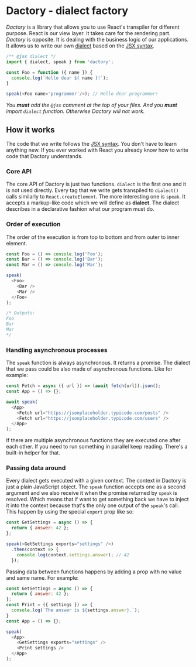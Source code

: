 # Dactory - **d**ialect  f**actory**

*Dactory* is a library that allows you to use React's transpiler for different purpose. React is our view layer. It takes care for the rendering part. *Dactory* is opposite. It is dealing with the business logic of our applications. It allows us to write our own [dialect](https://en.wikipedia.org/wiki/Dialect) based on the [JSX syntax](https://facebook.github.io/jsx/).

```js
/** @jsx dialect */
import { dialect, speak } from 'dactory';

const Foo = function ({ name }) {
  console.log(`Hello dear ${ name }!`);
}

speak(<Foo name='programmer'/>); // Hello dear programmer!
```

*You **must** add the `@jsx` comment at the top of your files. And you **must** import `dialect` function. Otherwise Dactory will not work.*

## How it works

The code that we write follows the [JSX syntax](https://facebook.github.io/jsx/). You don't have to learn anything new. If you ever worked with React you already know how to write code that Dactory understands.

### Core API

The core API of Dactory is just two functions. `dialect` is the first one and it is not used directly. Every tag that we write gets transpiled to `dialect()` calls similarly to `React.createElement`. The more interesting one is `speak`. It accepts a markup-like code which we will define as **dialect**. The dialect describes in a declarative fashion what our program must do.

### Order of execution

The order of the execution is from top to bottom and from outer to inner element.

```js
const Foo = () => console.log('Foo');
const Bar = () => console.log('Bar');
const Mar = () => console.log('Mar');

speak(
  <Foo>
    <Bar />
    <Mar />
  </Foo>
);

/* Outputs:
Foo 
Bar 
Mar
*/
```

### Handling asynchronous processes

The `speak` function is always asynchronous. It returns a promise. The dialect that we pass could be also made of asynchronous functions. Like for example:

```js
const Fetch = async ({ url }) => (await fetch(url)).json();
const App = () => {};

await speak(
  <App>
    <Fetch url="https://jsonplaceholder.typicode.com/posts" />
    <Fetch url="https://jsonplaceholder.typicode.com/users" />
  </App>
);
```

If there are multiple asynchronous functions they are executed one after each other. If you need to run something in parallel keep reading. There's a built-in helper for that. 

### Passing data around

Every dialect gets executed with a given context. The context in Dactory is just a plain JavaScript object. The `speak` function accepts one as a second argument and we also receive it when the promise returned by `speak` is resolved. Which means that if want to get something back we have to inject it into the context because that's the only one output of the `speak`'s call. This happen by using the special `export` prop like so:

```js
const GetSettings = async () => {
  return { answer: 42 };
};

speak(<GetSettings exports="settings" />)
  .then(context => {
    console.log(context.settings.answer); // 42
  });
```

Passing data between functions happens by adding a prop with no value and same name. For example:

```js
const GetSettings = async () => {
  return { answer: 42 };
};
const Print = ({ settings }) => {
  console.log(`The answer is ${settings.answer}.`);
}
const App = () => {};

speak(
  <App>
    <GetSettings exports="settings" />
    <Print settings />
  </App>
);
```